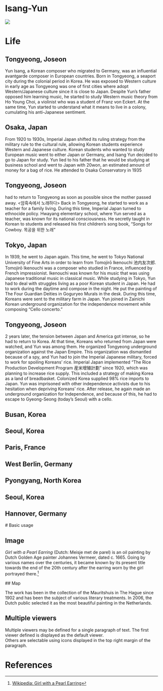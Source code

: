 # Isang-Yun
<a href="https://juncture-digital.org"><img src="https://juncture-digital.org/images/ve-button.png"></a>

<param ve-config 
       title="Isang Yun"
       author="Jiyoon Auo"
       banner="https://iiif.juncture-digital.org/banner/?url=https://commons.wikimedia.org/wiki/Category:Isang_Yun#/media/File:Isang_Yun_in_front_of_the_poster_of_a_concert_on_his_composition.jpg" 
       layout="vertical"
                                   banner="https://commons.wikimedia.org/wiki/Category:Isang_Yun#/media/File:Isang_Yun_in_front_of_the_poster_of_a_concert_on_his_composition.jpg" 
       layout="vertical">

<!-- Entities discussed throughout the essay are typically defined before the essay text and
     are thus available in all text.  Entity identifiers (QIDs) can be found in either
     Wikipedia or Wikidata (https://www.wikidata.org)> -->
<param ve-entity eid="Q185372"> <!-- Girl with a Pearl Earring painting -->
<param ve-entity eid="Q41264"> <!-- Johannes Vermeer -->
<param ve-entity eid="Q221092"> <!-- Mauritshuis -->
<param ve-entity eid="Q36600"> <!-- The Hague -->


# Life

## Tongyeong, Joseon

Yun Isang, a Korean composer who migrated to Germany, was an influential avantgarde composer in European countries. Born in Tongyeong, a seaport city during the colonial period in Korea. He was exposed to Western culture in early age as Tongyeong was one of first cities where adopt Western/Japanese culture since it is close to Japan. Despite Yun’s father opposed him learning music, he started to study Western music theory from Ho Young Choi, a violinist who was a student of Franz von Eckert. At the same time, Yun started to understand what it means to live in a colony, cumulating his anti-Japanese sentiment. 
<param ve-entity eid="Q42152">
<param ve-map center="Q42152" zoom="10">

## Osaka, Japan

From 1920 to 1930s, Imperial Japan shifted its ruling strategy from the military rule to the cultural rule, allowing Korean students experience Western and Japanese culture. Korean students who wanted to study European music went to either Japan or Germany, and Isang Yun decided to go to Japan for study. Yun lied to his father that he would be studying at business school and went to Japan with 20won, an estimated amount of money for a bag of rice. He attended to Osaka Conservatory in 1935 
<param ve-entity eid="Q35765">
<param ve-map center="Q35765" zoom="10"> 

## Tongyeong, Joseon

had to return to Tongyeong as soon as possible since the mother passed away. <암흑속에서 노래하다> Back in Tongyeong, he started to work as a teacher for a family living. During this time, Imperial Japan turned to ethnocide policy. Hwayang elementary school, where Yun served as a teacher, was known for its national consciousness. He secretly taught in Korean to students and released his first children’s song book, “Songs for Cowboy. 목공을 위한 노래” 
<param ve-entity eid="Q42152">
<param ve-map center="Q42152" zoom="10">

## Tokyo, Japan

In 1939, he went to Japan again. This time, he went to Tokyo National University of Fine Arts in order to learn from Tomojirō Ikenouchi 池内友次郎. Tomojirō Ikenouchi was a composer who studied in France, influenced by French impressionist. Ikenouchi was known for his music that was using Japanese traditional music in classical music. While studying in Tokyo, Yun had to deal with struggles living as a poor Korean student in Japan. He had to work during the daytime and compose in the night. He put the painting of The Four Guardian Deities in Goguryeo Murals in the desk.  During this time, Koreans were sent to the military farm in Japan. Yun joined in Zainichi Korean underground organization for the independence movement while composing “Cello concerto.” 
<param ve-entity eid="Q1490">
<param ve-map center="Q1490" zoom="10">

## Tongyeong, Joseon

2 years later, the tension between Japan and America got intense, so he had to return to Korea. At that time, Koreans who returned from Japan were watched, and Yun was among them. He organized Tongyeong underground organization against the Japan Empire. This organization was dismantled because of a spy, and Yun had to join the Imperial Japanese military, forced to work for spoiling Koreans’ rice. Imperial Japan implemented “The Rice Production Development Program 産米增殖計劃” since 1920, which was planning to increase rice supply. This included a strategy of making Korea as a land of breadbasket. Colonized Korea supplied 98% rice imports to Japan. Yun was imprisoned with other independence activists due to his hesitation when depriving Koreans’ rice. After release, he again made an underground organization for Independence, and because of this, he had to escape to Gyeong-Seong (today’s Seoul) with a cello.
<param ve-entity eid="Q42152">
<param ve-map center="Q42152" zoom="10">

## Busan, Korea

<param ve-entity eid="Q16520">
<param ve-map center="Q16520" zoom="10">

## Seoul, Korea

<param ve-entity eid="Q8684">
<param ve-map center="Q8684" zoom="10">

## Paris, France

<param ve-entity eid="Q90">
<param ve-map center="Q90" zoom="10">

## West Berlin, Germany

<param ve-entity eid="Q56036">
<param ve-map center="Q56036" zoom="10">

## Pyongyang, North Korea

<param ve-entity eid="Q18808">
<param ve-map center="Q18808" zoom="10">

## Seoul, Korea

<param ve-entity eid="Q8684">
<param ve-map center="Q8684" zoom="10">

## Hannover, Germany

<param ve-entity eid="Q1715">
<param ve-map center="Q1715" zoom="10">
# Basic usage

## Image

_Girl with a Pearl Earring_ (Dutch: Meisje met de parel) is an oil painting by Dutch Golden Age painter Johannes Vermeer, 
dated c. 1665. Going by various names over the centuries, it became known by its present title towards the end of the 
20th century after the earring worn by the girl portrayed there.[^1]
 <param ve-map center="34.85646757093574, 128.4336838693684" zoom="10">
## Map

The work has been in the collection of the Mauritshuis in The Hague since 1902 and has been the subject of various 
literary treatments. In 2006, the Dutch public selected it as the most beautiful painting in the Netherlands.
<param ve-map center="1.252.63.1" zoom="11" prefer-geojson>

## Multiple viewers

Multiple viewers may be defined for a single paragraph of text.  The first viewer defined is displayed as the default viewer.  
Others are selectable using icons displayed in the top right margin of the paragraph.
<param ve-image 
       manifest="https://iiif.juncture-digital.org/manifest/6dd738aed85597cac540ad31dd5818e86ef7f2918c7b43a9eb3123d5538e6e4c">
<param ve-map center="Q36600" zoom="11">

# References

[^1]: [Wikipedia: Girl with a Pearl Earring](https://en.wikipedia.org/wiki/Girl_with_a_Pearl_Earring)
